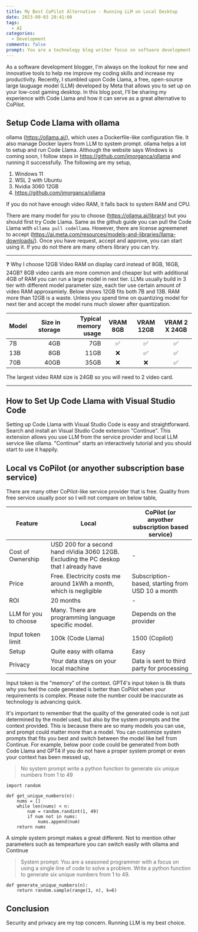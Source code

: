 ```yaml
---
title: My Best CoPilot Alternative - Running LLM on Local Desktop
date: 2023-09-03 20:41:00
tags:
  - AI
categories:
  - Development
comments: false
prompt: You are a technology blog writer focus on software development. Write a blog with title "My Best CoPilot Alternative - Code Llama Local" . The blog introduce my code llama setup on my local desktop with a nVidia display card 3060 12GB ram. With ollama I can set it run on wsl2 and integrate with visual studio code with extension "Continue". this solution is free. and can be faster than service like copilot. use a table to describe pros and cons between code llama running locally and copilot. you are a technology blog writer focus on software development. Write a blog with title "My Best CoPilot Alternative - Code Llama Local" .  you are writing a paragraph about ollama, which uses a Dockerfile like configuration and Docker layer to manage LLM. ollama helps a lot to setup and run Code Llama on Windows WSL 2.
---
```


As a software development blogger, I'm always on the lookout for new and innovative tools to help me improve my coding skills and increase my productivity. Recently, I stumbled upon Code Llama, a free, open-source large lauguage model (LLM) developed by Meta that allows you to set up on your low-cost gaming desktop. In this blog post, I'll be sharing my experience with Code Llama and how it can serve as a great alternative to CoPilot.

## Setup Code Llama with ollama

ollama (https://ollama.ai/), which uses a Dockerfile-like configuration file. It also manage Docker layers from LLM to system prompt. ollama helps a lot to setup and run Code Llama. Although the website says Windows is coming soon, I follow steps in https://github.com/jmorganca/ollama and running it successfully. The following are my setup,
1. Windows 11
2. WSL 2 with Ubuntu
3. Nvidia 3060 12GB
4. https://github.com/jmorganca/ollama

If you do not have enough video RAM, it falls back to system RAM and CPU.

There are many model for you to choose (https://ollama.ai/library) but you should first try Code Llama. Same as the github guide you can pull the Code Llama with `ollama pull codellama`. However, there are license agreemenet to accept (https://ai.meta.com/resources/models-and-libraries/llama-downloads/). Once you have request, accept and approve, you can start using it. If you do not there are many others library you can try.

---

:question: Why I choose 12GB Video RAM on display card instead of 8GB, 16GB, 24GB?
8GB video cards are more common and cheaper but with additional 4GB of RAM you can run a large model in next tier. LLMs usually build in 3 tier with different model parameter size, each tier use certain amount of video RAM approxamiely. Below shows 12GB fits both 7B and 13B. RAM more than 12GB is a waste. Unless you spend time on quantizing model for next tier and accept the model runs much slower after quantization.

| Model | Size in storage | Typical memory usage | VRAM 8GB | VRAM 12GB | VRAM 2 X 24GB |
| --- | --: | --: | :-: | :-: | :-: |
| 7B | 4GB | 7GB | :white_check_mark: | :white_check_mark: | :white_check_mark: |
| 13B | 8GB | 11GB | :x: | :white_check_mark: | :white_check_mark: |
| 70B | 40GB | 35GB | :x: | :x: | :white_check_mark: |

The largest video RAM size is 24GB so you will need to 2 video card.

---

## How to Set Up Code Llama with Visual Studio Code

Setting up Code Llama with Visual Studio Code is easy and straightforward. Search and install an Visual Studio Code extension "Continue". This extension allows you use LLM from the service provider and local LLM service like ollama. "Continue" starts an interactively tutorial and you should start to use it happily.

## Local vs CoPilot (or anyother subscription base service)

There are many other CoPilot-like service provider that is free. Quality from free service usually poor so I will not compare on below table,

| Feature | Local | CoPilot (or anyother subscription based service) |
| --- | --- | --- |
| Cost of Ownership | USD 200 for a second hand nVidia 3060 12GB. Excluding the PC deskop that I already have | - |
| Price | Free. Electricity costs me around 1kWh a month, which is negligible | Subscription-based, starting from USD 10 a month|
| ROI | 20 months | - |
| LLM for you to choose | Many. There are programming language specific model. | Depends on the provider |
| Input token limit | 100k (Code Llama) | 1500 (Copilot) |
| Setup | Quite easy with ollama | Easy |
| Privacy | Your data stays on your local machine | Data is sent to third party for processing |

Input token is the "memory" of the context. GPT4's input token is 8k thats why you feel the code generated is better than CoPilot when your requirements is complex. Please note the number could be inaccurate as technology is advancing quick.

It's important to remember that the quality of the generated code is not just determined by the model used, but also by the system prompts and the context provided. This is because there are so many models you can use, and prompt could matter more than a model. You can customize system prompts that fits you best and switch between the model like hell from Continue. For example, below poor code could be generated from both Code Llama and GPT4 if you do not have a proper system prompt or even your context has been messed up,

> No system prompt
> write a python function to generate six unique numbers from 1 to 49 

```
import random

def get_unique_numbers(n):
    nums = []
    while len(nums) < n:
        num = random.randint(1, 49)
        if num not in nums:
            nums.append(num)
    return nums
```

A simple system prompt makes a great different. Not to mention other parameters such as tempearture you can switch easily with ollama and Continue
> System prompt: You are a seasoned programmer with a focus on using a single line of code to solve a problem.
> Write a python function to generate six unique numbers from 1 to 49.

```
def generate_unique_numbers(n):
    return random.sample(range(1, n), k=6)
```

## Conclusion

Security and privacy are my top concern. Running LLM is my best choice.
